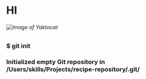 # HI

###### ![Image of Yaktocat](https://octodex.github.com/images/yaktocat.png)

### $ git init
### Initialized empty Git repository in /Users/skills/Projects/recipe-repository/.git/
